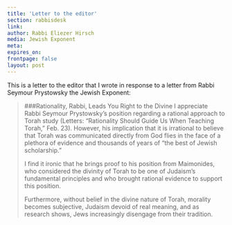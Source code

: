 ```yaml
---
title: 'Letter to the editor'
section: rabbisdesk
link:
author: Rabbi Eliezer Hirsch
media: Jewish Exponent
meta:
expires_on:
frontpage: false
layout: post
---
```


This is a letter to the editor that I wrote in response to a letter from Rabbi Seymour Prystowsky the Jewish Exponent:

> ###Rationality, Rabbi, Leads You Right to the Divine
>I appreciate Rabbi Seymour Prystowsky’s position regarding a rational approach to Torah study (Letters: “Rationality Should Guide Us When Teaching Torah,” Feb. 23). However, his implication that it is irrational to believe that Torah was communicated directly from God flies in the face of a plethora of evidence and thousands of years of “the best of Jewish scholarship.”
>
>I find it ironic that he brings proof to his position from Maimonides, who considered the divinity of Torah to be one of Judaism’s fundamental principles and who brought rational evidence to support this position.
>
>Furthermore, without belief in the divine nature of Torah, morality becomes subjective, Judaism devoid of real meaning, and as research shows, Jews increasingly disengage from their tradition.